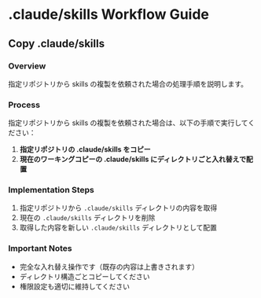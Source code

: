 # .claude/skills Workflow Guide

## Copy .claude/skills

### Overview
指定リポジトリから skills の複製を依頼された場合の処理手順を説明します。

### Process
指定リポジトリから skills の複製を依頼された場合は、以下の手順で実行してください：

1. **指定リポジトリの .claude/skills をコピー**
2. **現在のワーキングコピーの .claude/skills にディレクトリごと入れ替えで配置**

### Implementation Steps
1. 指定リポジトリから `.claude/skills` ディレクトリの内容を取得
2. 現在の `.claude/skills` ディレクトリを削除
3. 取得した内容を新しい `.claude/skills` ディレクトリとして配置

### Important Notes
- 完全な入れ替え操作です（既存の内容は上書きされます）
- ディレクトリ構造ごとコピーしてください
- 権限設定も適切に維持してください
